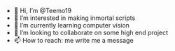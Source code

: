 - 👋 Hi, I’m @Teemo19
- 👀 I’m interested in making inmortal scripts
- 🌱 I’m currently learning computer vision
- 💞️ I’m looking to collaborate on some high end project
- 📫 How to reach: me write me a message

<!---
Teemo19/Teemo19 is a ✨ special ✨ repository because its `README.md` (this file) appears on your GitHub profile.
You can click the Preview link to take a look at your changes.
--->
